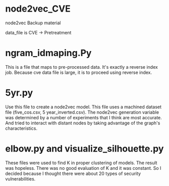 # node2vec_CVE

node2vec Backup material

data_file is CVE -> Pretreatment

# ngram_idmaping.Py
This is a file that maps to pre-processed data. 
It's exactly a reverse index job.
Because cve data file is large, it is to proceed using reverse index.

# 5yr.py
Use this file to create a node2vec model.
This file uses a machined dataset file (five_cos.csv, 5 year_inverted.csv).
The node2vec generation variable was determined by a number of experiments that I think are most accurate.
And tried to interact with distant nodes by taking advantage of the graph's characteristics.

# elbow.py and visualize_silhouette.py
These files were used to find K in proper clustering of models.
The result was hopeless.
There was no good evaluation of K and it was constant.
So I decided because I thought there were about 20 types of security vulnerabilities.

